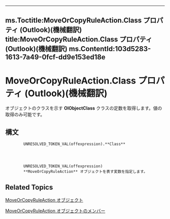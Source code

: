 

---
ms.Toctitle:MoveOrCopyRuleAction.Class プロパティ (Outlook)(機械翻訳)
title:MoveOrCopyRuleAction.Class プロパティ (Outlook)(機械翻訳)
ms.ContentId:103d5283-1613-7a49-0fcf-dd9e153ed18e
---
# MoveOrCopyRuleAction.Class プロパティ (Outlook)(機械翻訳)




オブジェクトのクラスを示す **OlObjectClass** クラスの定数を取得します。値の取得のみ可能です。

## 構文

            UNRESOLVED_TOKEN_VAL(offexpression).**Class**




            UNRESOLVED_TOKEN_VAL(offexpression)
            **MoveOrCopyRuleAction** オブジェクトを表す変数を指定します。



## Related Topics

[MoveOrCopyRuleAction オブジェクト](db951ad8-0d05-1696-acf4-c1da4fbdee33.md)

[MoveOrCopyRuleAction オブジェクトのメンバー](39b240af-e9a0-f28a-99eb-0d4487af972c.md)




